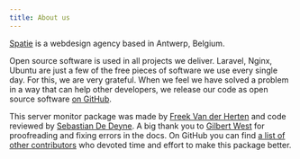 ```yaml
---
title: About us
---
```


[Spatie](https://spatie.be) is a webdesign agency based in Antwerp, Belgium.

Open source software is used in all projects we deliver. Laravel, Nginx, Ubuntu are just a few of the free pieces of software we use every single day. For this, we are very grateful. 
When we feel we have solved a problem in a way that can help other developers, we release our code as open source software [on GitHub](https://spatie.be/opensource).

This server monitor package was made by [Freek Van der Herten](https://twitter.com/freekmurze) and code reviewed by [Sebastian De Deyne](https://github.com/sebastiandedeyne).  A big thank you to [Gilbert West](https://github.com/blueclock) for proofreading and fixing errors in the docs. On GitHub you can find [a list of other contributors](https://github.com/spatie/laravel-server-monitor/graphs/contributors) who devoted time and effort to make this package better.
